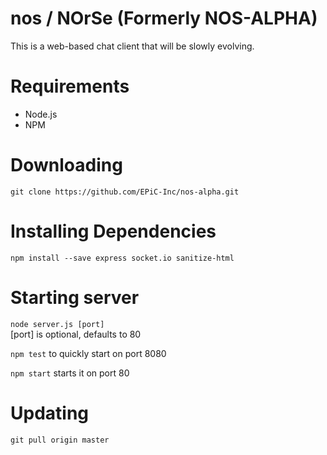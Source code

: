 # nos / NOrSe (Formerly NOS-ALPHA)

This is a web-based chat client that will be slowly evolving.


# Requirements
* Node.js
* NPM

# Downloading
`git clone https://github.com/EPiC-Inc/nos-alpha.git`

# Installing Dependencies
`npm install --save express socket.io sanitize-html`

# Starting server
`node server.js [port]`<br>
[port] is optional, defaults to 80

`npm test` to quickly start on port 8080

`npm start` starts it on port 80

# Updating
`git pull origin master`
